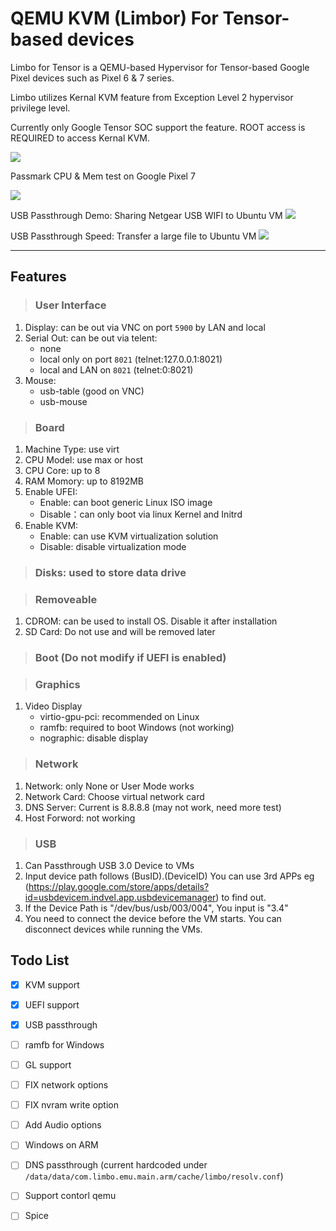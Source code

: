 # QEMU KVM (Limbor) For Tensor-based devices 

Limbo for Tensor is a QEMU-based Hypervisor for Tensor-based Google Pixel devices such as Pixel 6 & 7 series.

Limbo utilizes Kernal KVM feature from Exception Level 2 hypervisor privilege level. 

Currently only Google Tensor SOC support the feature. ROOT access is REQUIRED to access Kernal KVM.


![](https://github.com/wasdwasd0105/limbo_tensor/blob/master/pics/Screenshot_20221024-022640.png?raw=true)

Passmark CPU & Mem test on Google Pixel 7

![](https://github.com/wasdwasd0105/limbo_tensor/blob/master/pics/passmark_8cores.png?raw=true)

USB Passthrough Demo: Sharing Netgear USB WIFI to Ubuntu VM
![](https://github.com/wasdwasd0105/limbo_tensor/blob/master/pics/usb_demo.png?raw=true)

USB Passthrough Speed: Transfer a large file to Ubuntu VM
![](https://github.com/wasdwasd0105/limbo_tensor/blob/master/pics/usb_demo2.png?raw=true)


***

## Features

>### User Interface 
1. Display: can  be out via VNC on port `5900` by LAN and local
2. Serial Out: can be out via telent:
    - none
    - local only on port `8021` (telnet:127.0.0.1:8021)
    - local and LAN on `8021` (telnet:0:8021)
3. Mouse:
   - usb-table (good on VNC)
   - usb-mouse

>### Board 
1. Machine Type: use virt
2. CPU Model: use max or host
3. CPU Core: up to 8
4. RAM Momory: up to 8192MB
5. Enable UFEI:
   - Enable: can boot generic Linux ISO image
   - Disable：can only boot via linux Kernel and Initrd
6. Enable KVM:
   - Enable: can use KVM virtualization solution
   - Disable: disable virtualization mode

>### Disks: used to store data drive

>### Removeable 
1. CDROM: can be used to install OS. Disable it after installation
2. SD Card: Do not use and will be removed later

>### Boot (Do not modify if UEFI is enabled)

>### Graphics
1. Video Display
    - virtio-gpu-pci: recommended on Linux
    - ramfb: required to boot Windows (not working)
    - nographic: disable display

>### Network
1. Network: only None or User Mode works
2. Network Card: Choose virtual network card
3. DNS Server: Current is 8.8.8.8 (may not work, need more test)
4. Host Forword: not working

>### USB
1. Can Passthrough USB 3.0 Device to VMs
2. Input device path follows (BusID).(DeviceID) You can use 3rd APPs eg (https://play.google.com/store/apps/details?id=usbdevicem.indvel.app.usbdevicemanager) to find out.
3. If the Device Path is "/dev/bus/usb/003/004", You input is "3.4"
4. You need to connect the device before the VM starts. You can disconnect devices while running the VMs.


## Todo List
- [x] KVM support
- [x] UEFI support
- [x] USB passthrough
- [ ] ramfb for Windows
- [ ] GL support
- [ ] FIX network options
- [ ] FIX nvram write option
- [ ] Add Audio options
- [ ] Windows on ARM
- [ ] DNS passthrough (current hardcoded under `/data/data/com.limbo.emu.main.arm/cache/limbo/resolv.conf`)
- [ ] Support contorl qemu
- [ ] Spice 


